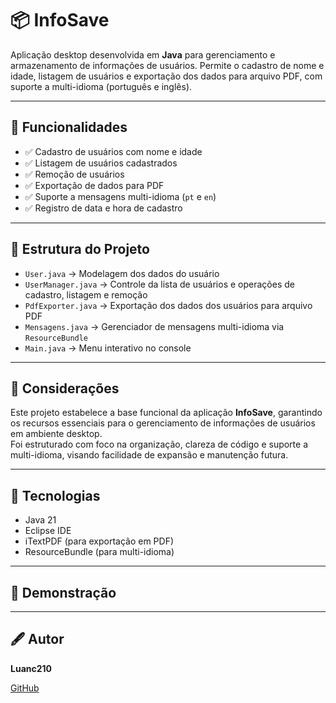 # 📦 InfoSave

Aplicação desktop desenvolvida em **Java** para gerenciamento e armazenamento de informações de usuários. Permite o cadastro de nome e idade, listagem de usuários e exportação dos dados para arquivo PDF, com suporte a multi-idioma (português e inglês).

---

## 📌 Funcionalidades

- ✅ Cadastro de usuários com nome e idade  
- ✅ Listagem de usuários cadastrados  
- ✅ Remoção de usuários  
- ✅ Exportação de dados para PDF  
- ✅ Suporte a mensagens multi-idioma (`pt` e `en`)  
- ✅ Registro de data e hora de cadastro

---

## 📄 Estrutura do Projeto

- `User.java` → Modelagem dos dados do usuário  
- `UserManager.java` → Controle da lista de usuários e operações de cadastro, listagem e remoção  
- `PdfExporter.java` → Exportação dos dados dos usuários para arquivo PDF  
- `Mensagens.java` → Gerenciador de mensagens multi-idioma via `ResourceBundle`  
- `Main.java` → Menu interativo no console  

---

## 📑 Considerações

Este projeto estabelece a base funcional da aplicação **InfoSave**, garantindo os recursos essenciais para o gerenciamento de informações de usuários em ambiente desktop.  
Foi estruturado com foco na organização, clareza de código e suporte a multi-idioma, visando facilidade de expansão e manutenção futura.

---

## 🚀 Tecnologias

- Java 21  
- Eclipse IDE  
- iTextPDF (para exportação em PDF)  
- ResourceBundle (para multi-idioma)

---

## 📸 Demonstração


---

## 🖋️ Autor

**Luanc210**

[GitHub](https://github.com/Luanc210)

